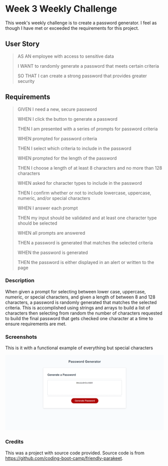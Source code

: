 # Week 3 Weekly Challenge

This week's weekly challenge is to create a password generator.
I feel as though I have met or exceeded the requirements for this project.

## User Story

> AS AN employee with access to sensitive data
>
> I WANT to randomly generate a password that meets certain criteria
>
> SO THAT I can create a strong password that provides greater security

## Requirements

>GIVEN I need a new, secure password
>
>WHEN I click the button to generate a password
>
>THEN I am presented with a series of prompts for password criteria
>
>WHEN prompted for password criteria
>
>THEN I select which criteria to include in the password
>
>WHEN prompted for the length of the password
>
>THEN I choose a length of at least 8 characters and no more than 128 characters
>
>WHEN asked for character types to include in the password
>
>THEN I confirm whether or not to include lowercase, uppercase, numeric, and/or special characters
>
>WHEN I answer each prompt
>
>THEN my input should be validated and at least one character type should be selected
>
>WHEN all prompts are answered
>
>THEN a password is generated that matches the selected criteria
>
>WHEN the password is generated
>
>THEN the password is either displayed in an alert or written to the page

### Description

When given a prompt for selecting between lower case, uppercase, numeric, or special characters, and given a length of between 8 and 128 characters, a password is randomly generated that matches the selected criteria. This is accomplished using strings and arrays to build a list of characters then selecting from random the number of characters requested to build the final password that gets checked one character at a time to ensure requirements are met.

### Screenshots

This is it with a functional example of everything but special characters

![This is it with a functional example of everything but special characters](<assets/images/Screenshot (872).png>)

### Credits

This was a project with source code provided. Source code is from https://github.com/coding-boot-camp/friendly-parakeet. 